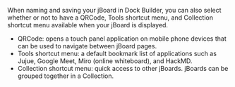 When naming and saving your jBoard in Dock Builder, you can also select whether or not to have a QRCode, Tools shortcut menu, and Collection shortcut menu available when your jBoard is displayed. 
- QRCode: opens a touch panel application on mobile phone devices that can be used to navigate between jBoard pages.
- Tools shortcut menu: a default bookmark list of applications such as Jujue, Google Meet, Miro (online whiteboard), and HackMD. 
- Collection shortcut menu: quick access to other jBoards. jBoards can be grouped together in a Collection. 
